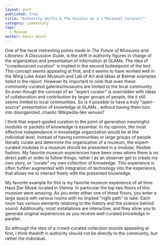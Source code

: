 ```yaml
---
layout: post
published: true
title: "Authority Shifts & The Visitor as a \"Personal Curator\""
category: commentary
tags: 
  - Museum
author: Deniz Aksel
---
```


One of the most inetresting points made in _The Future of Museums and Libraries: A Discussion Guide_, is the shift in authority figures in charge of the organization and presentation of information at GLAMs. The idea of "crowdsourced curation" is implied in the second bulleetpoint of the text. This concept seems appealing at first, and it seems to have worked well in the Wing Luke Asian Museum and Lab of Art and Ideas at Belmar examples listed in the report. However its important to note that even these community-curated galeries/museums are limited to the local community. So even though the concept of an "expert curator" is overridden with ideas of collaboration and contribution by larger groups of people, the it still seems limited to local communities. So is it  possible to have a truly "open-source" presentation of knowledge at GLAMs , without having them turn into disorganized, chaotic Wikipedia-like venues?

I think that expert-guided curation to the point of generation meaningful modules or packets of knowledge is essential. In my opinion, the most effective independance in knowledge organization would be at the individual level. Instead of having communities or large groups of people literally curate and determine the organization of a museum, the expert-curated modules in a museum should be presented in a modular, flexible fashion. My favorite museum experiences have been ones where there is no direct path or order to follow things; rather I as an observer get to create my own story, or "curate" my own collection of knowledge. This experience is often further augmented with integration of technology into the experience, that allows me to interact freely with the presented knowledge.

My favorite example for this is my favorite museum experience of all time: Haus Der Musik located in Vienna. In particular the top two floors of this museum were amazing. As you enter either one of these floors, you enter a large space wth various rooms with no implied "right path" to take. Each room has various elements relationg to the history and the science behind sound. Additionally, most installations are interactive, and they allow you to generate original experiences as you receive well-curated knowledge in parallel.

So although the idea of a crowd-curated collection sounds appealing at first, I think theshift in authority should not be directly to the community, but rather the individual.